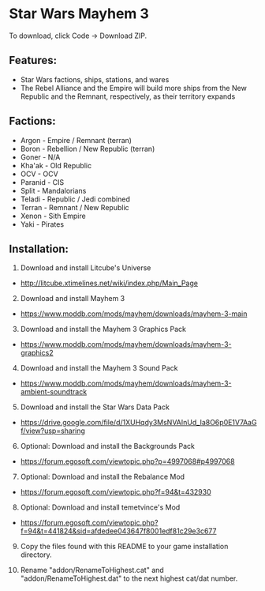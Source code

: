 # Star Wars Mayhem 3
To download, click Code -> Download ZIP.

## Features:
* Star Wars factions, ships, stations, and wares
* The Rebel Alliance and the Empire will build more ships from the New Republic and the Remnant, respectively, as their territory expands

## Factions:
* Argon - Empire / Remnant (terran)
* Boron - Rebellion / New Republic (terran)
* Goner - N/A
* Kha'ak - Old Republic
* OCV - OCV
* Paranid - CIS
* Split - Mandalorians
* Teladi - Republic / Jedi combined
* Terran - Remnant / New Republic
* Xenon - Sith Empire
* Yaki - Pirates

## Installation:
1. Download and install Litcube's Universe
* http://litcube.xtimelines.net/wiki/index.php/Main_Page

2. Download and install Mayhem 3
* https://www.moddb.com/mods/mayhem/downloads/mayhem-3-main

3. Download and install the Mayhem 3 Graphics Pack
* https://www.moddb.com/mods/mayhem/downloads/mayhem-3-graphics2

4. Download and install the Mayhem 3 Sound Pack
* https://www.moddb.com/mods/mayhem/downloads/mayhem-3-ambient-soundtrack

5. Download and install the Star Wars Data Pack
* https://drive.google.com/file/d/1XUHqdy3MsNVAInUd_Ia8O6p0E1V7AaGf/view?usp=sharing

6. Optional: Download and install the Backgrounds Pack
* https://forum.egosoft.com/viewtopic.php?p=4997068#p4997068

7. Optional: Download and install the Rebalance Mod
* https://forum.egosoft.com/viewtopic.php?f=94&t=432930

8. Optional: Download and install temetvince's Mod
* https://forum.egosoft.com/viewtopic.php?f=94&t=441824&sid=afdedee043647f8001edf81c29e3c677

9. Copy the files found with this README to your game installation directory.

10. Rename "addon/RenameToHighest.cat" and "addon/RenameToHighest.dat" to the next highest cat/dat number.
